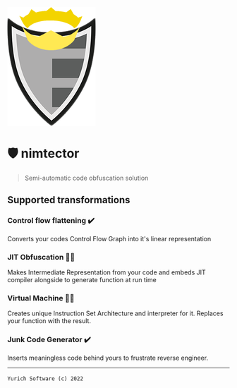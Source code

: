 ![Nimtector Logo](assets/nimtector.png) 
# :shield: nimtector 
> Semi-automatic code obfuscation solution

## Supported transformations
### Control flow flattening ✔️

Converts your codes Control Flow Graph into it's linear representation

### JIT Obfuscation 👷‍♂️

Makes Intermediate Representation from your code and embeds JIT compiler alongside to generate function at run time

### Virtual Machine 👷‍♂️

Creates unique Instruction Set Architecture and interpreter for it. Replaces your function with the result.

### Junk Code Generator ✔️

Inserts meaningless code behind yours to frustrate reverse engineer.

---

`Yurich Software (c) 2022`

